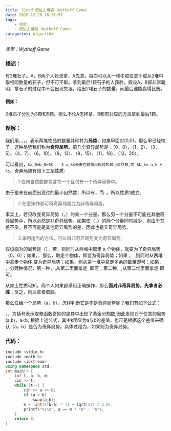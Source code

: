 ```yaml
---
title: 51nod 威佐夫博奕（Wythoff Game）
date: 2016-12-28 16:31:57
tags: 
    - 博弈
    - 威佐夫博奕（Wythoff Game）
categories: Algorithm
---
```


*类型：Wythoff Game*

### 描述：

​	有2堆石子。A，B两个人轮流拿，A先拿。每次可以从一堆中取任意个或从2堆中取相同数量的石子，但不可不取。拿到最后1颗石子的人获胜。假设A，B都非常聪明，拿石子的过程中不会出现失误。给出2堆石子的数量，问最后谁能赢得比赛。

#### 例如：

​	2堆石子分别为3颗和5颗。那么不论A怎样拿，B都有对应的方法拿到最后1颗。

### 题解：

我们用，，，，表示两堆物品的数量并称其为**局势**，如果甲面对(0,0)，那么甲已经输了，这种局势我们称为**奇异局势**。前几个奇异局势是：（0，0）、（1，2）、（3，5）、（4，7）、（6，10）、（8，13）、（9，15）、（11，18）、（12，20）。

可以看出，`$a_0=b_0=0$ 、 $ a_k$是未在前面出现过的最小自然数,而 $b_k= a_k + k$`，奇异局势有如下三条性质:

> 1.任何自然数都包含在一个且仅有一个奇异局势中。

由于是未在前面出现过的最小自然数，所以有，而  。所以性质1成立。

> 2.任意操作都可将奇异局势变为非奇异局势。

事实上，若只改变奇异局势（，）的某一个分量，那么另一个分量不可能在其他奇异局势中，所以必然是非奇异局势。如果使（，）的两个分量同时减少，则由于其差不变，且不可能是其他奇异局势的差，因此也是非奇异局势。

> 3.采用适当的方法，可以将非奇异局势变为奇异局势。

假设面对的局势是（），若，则同时从两堆中取走 a 个物体，就变为了奇异局势（0，0）；如果，，那么，取走个物体，即变为奇异局势；如果 ， ,则同时从两堆中拿走个物体,变为奇异局势；如果，则从第一堆中拿走多余的数量即可；如果， ，分两种情况，第一种，,从第二里面拿走  即可；第二种，,从第二堆里面拿走 即可。

从如上性质可知，两个人如果都采用正确操作，那么**面对非奇异局势，先拿者必胜**；反之，则后拿者取胜。

那么任给一个局势（a，b），怎样判断它是不是奇异局势呢？我们有如下公式：

，，方括号表示取整函数奇妙的是其中出现了黄金分割数,因此发现对于任意的局势(a,b)，a<b, 根据上述公式，其中k明显为a与b的差值，也正是根据这个差值来确认（a，b）是否为奇异局势。具体过程为，如果则为奇异局势。

### 代码：

```c++
include <stdio.h>
include <math.h>
include <iostream>
using namespace std;
int main() {
    int t, a, b, m;
    cin >> t;
    while (t--) {
        cin >> a >> b;
        if (a > b)
            swap(a,b);
        m = (int)((b-a) * (1 + sqrt(5)) / 2.0);
        printf("%s\n", a == m ? "B" : "A");
    }
    return 0;
}
```

